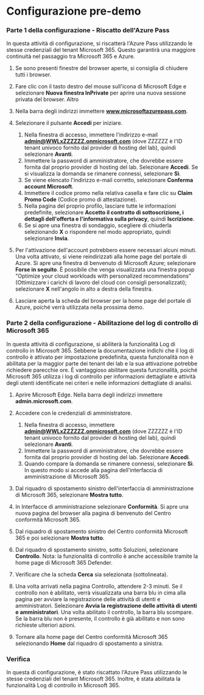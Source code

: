 ﻿---
Pre-Demo Setup:
    title: 'Configurazione della demo'
---

# Configurazione pre-demo

### Parte 1 della configurazione - Riscatto dell'Azure Pass
In questa attività di configurazione, si riscatterà l'Azure Pass utilizzando le stesse credenziali del tenant Microsoft 365.  Questo garantirà una maggiore continuità nel passaggio tra Microsoft 365 e Azure.

1. Se sono presenti finestre del browser aperte, si consiglia di chiudere tutti i browser.

1. Fare clic con il tasto destro del mouse sull'icona di Microsoft Edge e selezionare **Nuova finestra InPrivate** per aprire una nuova sessione privata del browser. Altro 

1. Nella barra degli indirizzi immettere **www.microsoftazurepass.com**.  

1. Selezionare il pulsante **Accedi** per iniziare.

    1. Nella finestra di accesso, immettere l'indirizzo e-mail **admin@WWLxZZZZZZ.onmicrosoft.com** (dove ZZZZZZ è l'ID tenant univoco fornito dal provider di hosting del lab), quindi selezionare **Avanti**.
    1. Immettere la password di amministratore, che dovrebbe essere fornita dal proprio provider di hosting del lab. Selezionare **Accedi**. Se si visualizza la domanda se rimanere connessi, selezionare **Sì**.
    1. Se viene elencato l'indirizzo e-mail corretto, selezionare **Conferma account Microsoft**.
    1. Immettere il codice promo nella relativa casella e fare clic su **Claim Promo Code** (Codice promo di attestazione).  
    1. Nella pagina del proprio profilo, lasciare tutte le informazioni predefinite, selezionare **Accetto il contratto di sottoscrizione, i dettagli dell'offerta e l'informativa sulla privacy**, quindi **Iscrizione**.
    1. Se si apre una finestra di sondaggio, scegliere di chiuderla selezionando **X** o rispondere nel modo appropriato, quindi selezionare **Invia**.

1. Per l'attivazione dell'account potrebbero essere necessari alcuni minuti.  Una volta attivato, si viene reindirizzati alla home page del portale di Azure. Si apre una finestra di benvenuto di Microsoft Azure; selezionare **Forse in seguito**. È possibile che venga visualizzata una finestra popup "Optimize your cloud workloads with personalized recommendations" (Ottimizzare i carichi di lavoro del cloud con consigli personalizzati); selezionare **X** nell'angolo in alto a destra della finestra.

1. Lasciare aperta la scheda del browser per la home page del portale di Azure, poiché verrà utilizzata nella prossima demo.

### Parte 2 della configurazione - Abilitazione del log di controllo di Microsoft 365
In questa attività di configurazione, si abiliterà la funzionalità Log di controllo in Microsoft 365.  Sebbene la documentazione indichi che il log di controllo è attivato per impostazione predefinita, questa funzionalità non è abilitata per la maggior parte dei tenant dei lab e la sua attivazione potrebbe richiedere parecchie ore.  È vantaggioso abilitare questa funzionalità, poiché Microsoft 365 utilizza i log di controllo per informazioni dettagliate e attività degli utenti identificate nei criteri e nelle informazioni dettagliate di analisi.

1. Aprire Microsoft Edge. Nella barra degli indirizzi immettere **admin.microsoft.com**.

1. Accedere con le credenziali di amministratore.
    1. Nella finestra di accesso, immettere **admin@WWLxZZZZZZ.onmicrosoft.com** (dove ZZZZZZ è l'ID tenant univoco fornito dal provider di hosting del lab), quindi selezionare **Avanti**.
    1. Immettere la password di amministratore, che dovrebbe essere fornita dal proprio provider di hosting del lab. Selezionare **Accedi**.
    1. Quando compare la domanda se rimanere connessi, selezionare **Sì**. In questo modo si accede alla pagina dell'interfaccia di amministrazione di Microsoft 365.

1. Dal riquadro di spostamento sinistro dell'interfaccia di amministrazione di Microsoft 365, selezionare **Mostra tutto**.

1. In Interfacce di amministrazione selezionare **Conformità**.  Si apre una nuova pagina del browser alla pagina di benvenuto del Centro conformità Microsoft 365.  

1. Dal riquadro di spostamento sinistro del Centro conformità Microsoft 365 e poi selezionare **Mostra tutto**.

1. Dal riquadro di spostamento sinistro, sotto Soluzioni, selezionare **Controllo**.  Nota: la funzionalità di controllo è anche accessibile tramite la home page di Microsoft 365 Defender.

1. Verificare che la scheda **Cerca** sia selezionata (sottolineata).

1. Una volta arrivati nella pagina Controllo, attendere 2-3 minuti.  Se il controllo non è abilitato, verrà visualizzata una barra blu in cima alla pagina per avviare la registrazione delle attività di utenti e amministratori.  Selezionare **Avvia la registrazione delle attività di utenti e amministratori**.  Una volta abilitato il controllo, la barra blu scompare.  Se la barra blu non è presente, il controllo è già abilitato e non sono richieste ulteriori azioni.

1. Tornare alla home page del Centro conformità Microsoft 365 selezionando **Home** dal riquadro di spostamento a sinistra.

### Verifica

In questa di configurazione, è stato riscattato l'Azure Pass utilizzando le stesse credenziali del tenant Microsoft 365.  Inoltre, è stata abilitata la funzionalità Log di controllo in Microsoft 365.


